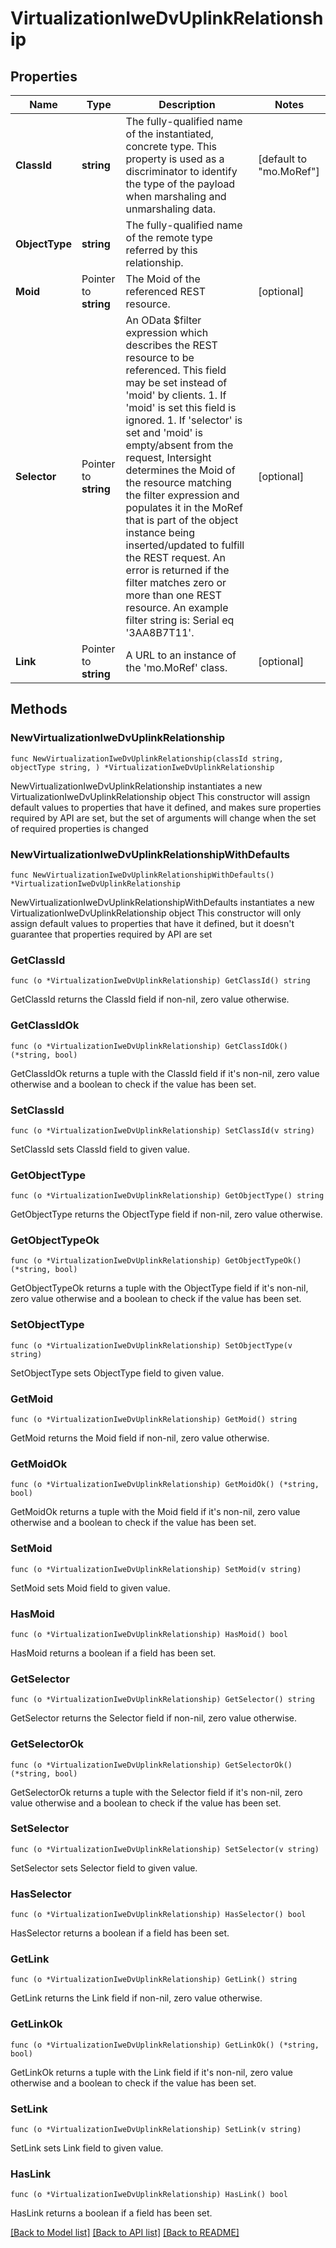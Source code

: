 # VirtualizationIweDvUplinkRelationship

## Properties

Name | Type | Description | Notes
------------ | ------------- | ------------- | -------------
**ClassId** | **string** | The fully-qualified name of the instantiated, concrete type. This property is used as a discriminator to identify the type of the payload when marshaling and unmarshaling data. | [default to "mo.MoRef"]
**ObjectType** | **string** | The fully-qualified name of the remote type referred by this relationship. | 
**Moid** | Pointer to **string** | The Moid of the referenced REST resource. | [optional] 
**Selector** | Pointer to **string** | An OData $filter expression which describes the REST resource to be referenced. This field may be set instead of &#39;moid&#39; by clients. 1. If &#39;moid&#39; is set this field is ignored. 1. If &#39;selector&#39; is set and &#39;moid&#39; is empty/absent from the request, Intersight determines the Moid of the resource matching the filter expression and populates it in the MoRef that is part of the object instance being inserted/updated to fulfill the REST request. An error is returned if the filter matches zero or more than one REST resource. An example filter string is: Serial eq &#39;3AA8B7T11&#39;. | [optional] 
**Link** | Pointer to **string** | A URL to an instance of the &#39;mo.MoRef&#39; class. | [optional] 

## Methods

### NewVirtualizationIweDvUplinkRelationship

`func NewVirtualizationIweDvUplinkRelationship(classId string, objectType string, ) *VirtualizationIweDvUplinkRelationship`

NewVirtualizationIweDvUplinkRelationship instantiates a new VirtualizationIweDvUplinkRelationship object
This constructor will assign default values to properties that have it defined,
and makes sure properties required by API are set, but the set of arguments
will change when the set of required properties is changed

### NewVirtualizationIweDvUplinkRelationshipWithDefaults

`func NewVirtualizationIweDvUplinkRelationshipWithDefaults() *VirtualizationIweDvUplinkRelationship`

NewVirtualizationIweDvUplinkRelationshipWithDefaults instantiates a new VirtualizationIweDvUplinkRelationship object
This constructor will only assign default values to properties that have it defined,
but it doesn't guarantee that properties required by API are set

### GetClassId

`func (o *VirtualizationIweDvUplinkRelationship) GetClassId() string`

GetClassId returns the ClassId field if non-nil, zero value otherwise.

### GetClassIdOk

`func (o *VirtualizationIweDvUplinkRelationship) GetClassIdOk() (*string, bool)`

GetClassIdOk returns a tuple with the ClassId field if it's non-nil, zero value otherwise
and a boolean to check if the value has been set.

### SetClassId

`func (o *VirtualizationIweDvUplinkRelationship) SetClassId(v string)`

SetClassId sets ClassId field to given value.


### GetObjectType

`func (o *VirtualizationIweDvUplinkRelationship) GetObjectType() string`

GetObjectType returns the ObjectType field if non-nil, zero value otherwise.

### GetObjectTypeOk

`func (o *VirtualizationIweDvUplinkRelationship) GetObjectTypeOk() (*string, bool)`

GetObjectTypeOk returns a tuple with the ObjectType field if it's non-nil, zero value otherwise
and a boolean to check if the value has been set.

### SetObjectType

`func (o *VirtualizationIweDvUplinkRelationship) SetObjectType(v string)`

SetObjectType sets ObjectType field to given value.


### GetMoid

`func (o *VirtualizationIweDvUplinkRelationship) GetMoid() string`

GetMoid returns the Moid field if non-nil, zero value otherwise.

### GetMoidOk

`func (o *VirtualizationIweDvUplinkRelationship) GetMoidOk() (*string, bool)`

GetMoidOk returns a tuple with the Moid field if it's non-nil, zero value otherwise
and a boolean to check if the value has been set.

### SetMoid

`func (o *VirtualizationIweDvUplinkRelationship) SetMoid(v string)`

SetMoid sets Moid field to given value.

### HasMoid

`func (o *VirtualizationIweDvUplinkRelationship) HasMoid() bool`

HasMoid returns a boolean if a field has been set.

### GetSelector

`func (o *VirtualizationIweDvUplinkRelationship) GetSelector() string`

GetSelector returns the Selector field if non-nil, zero value otherwise.

### GetSelectorOk

`func (o *VirtualizationIweDvUplinkRelationship) GetSelectorOk() (*string, bool)`

GetSelectorOk returns a tuple with the Selector field if it's non-nil, zero value otherwise
and a boolean to check if the value has been set.

### SetSelector

`func (o *VirtualizationIweDvUplinkRelationship) SetSelector(v string)`

SetSelector sets Selector field to given value.

### HasSelector

`func (o *VirtualizationIweDvUplinkRelationship) HasSelector() bool`

HasSelector returns a boolean if a field has been set.

### GetLink

`func (o *VirtualizationIweDvUplinkRelationship) GetLink() string`

GetLink returns the Link field if non-nil, zero value otherwise.

### GetLinkOk

`func (o *VirtualizationIweDvUplinkRelationship) GetLinkOk() (*string, bool)`

GetLinkOk returns a tuple with the Link field if it's non-nil, zero value otherwise
and a boolean to check if the value has been set.

### SetLink

`func (o *VirtualizationIweDvUplinkRelationship) SetLink(v string)`

SetLink sets Link field to given value.

### HasLink

`func (o *VirtualizationIweDvUplinkRelationship) HasLink() bool`

HasLink returns a boolean if a field has been set.


[[Back to Model list]](../README.md#documentation-for-models) [[Back to API list]](../README.md#documentation-for-api-endpoints) [[Back to README]](../README.md)


